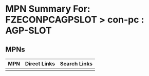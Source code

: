 



# MPN Summary For: FZECONPCAGPSLOT > con-pc : AGP-SLOT

## MPNs
  

|MPN|Direct Links|Search Links|
| :--- | :--- | :--- |
||||
